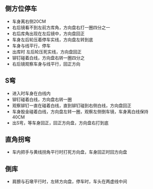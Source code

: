 ## 侧方位停车
- 车身离右侧20CM
- 右后镜看不到左前方库角，方向盘右打一圈四分之一
- 右后库角出现在左后镜中，方向盘回正
- 车身左后轮压着停车实线，方向盘左转到底
- 车身与线平行，停车
- 出库时 左后轮压死实线，方向盘回正
- 铆钉碰着白线，方向盘右转一圈四分之
- 右后镜观察车身与线平行，回正方向

## S弯
- 进入时车身在白线内
- 铆钉碰着白线，方向盘右转一圈
- 观察铆钉一直在碰着白线，直到铆钉碰到右侧白线，方向盘回正
- 车身股金碰着白线，方向盘左转一圈，观察左侧倒车镜，车身离白线保持40CM
- 出S弯，等车身回正，回正方向盘，方向盘右打到底

## 直角拐弯
- 车内把手与黄线拐角平行时打死方向盘，车身回正时回方向盘

## 倒库
- 肩膀与石墩平行时，左转方向盘，停车时，车头在两虚线中间
